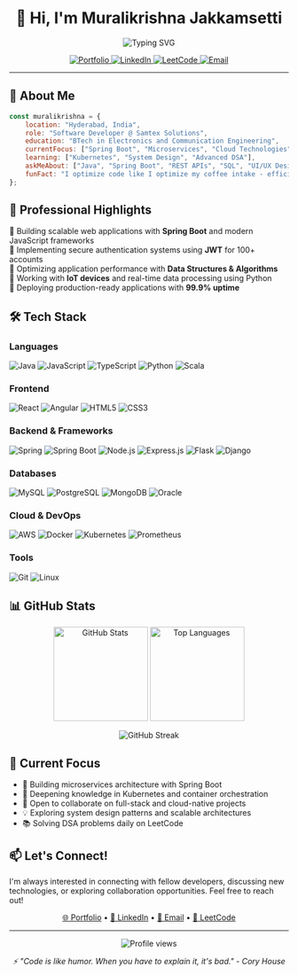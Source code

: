 <h1 align="center">👋 Hi, I'm Muralikrishna Jakkamsetti</h1>

<p align="center">
  <img src="https://readme-typing-svg.herokuapp.com?font=Fira+Code&pause=1000&color=2E9EF7&center=true&vCenter=true&width=435&lines=Full+Stack+Developer;Java+%7C+Spring+Boot+Enthusiast;Cloud+%26+DevOps+Explorer;Problem+Solver+%7C+Code+Optimizer" alt="Typing SVG" />
</p>

<p align="center">
  <a href="https://muralikrishnaj.netlify.app/" target="_blank">
    <img src="https://img.shields.io/badge/Portfolio-255E63?style=for-the-badge&logo=About.me&logoColor=white" alt="Portfolio" />
  </a>
  <a href="https://www.linkedin.com/in/muralikrishna-jakkamsetti-57bb901b7" target="_blank">
    <img src="https://img.shields.io/badge/LinkedIn-0077B5?style=for-the-badge&logo=linkedin&logoColor=white" alt="LinkedIn" />
  </a>
  <a href="https://leetcode.com/u/Muralikrishna_jakkamsetti/" target="_blank">
    <img src="https://img.shields.io/badge/LeetCode-FFA116?style=for-the-badge&logo=leetcode&logoColor=black" alt="LeetCode" />
  </a>
  <a href="mailto:jakkamsettimuralikrishna2000@gmail.com">
    <img src="https://img.shields.io/badge/Email-D14836?style=for-the-badge&logo=gmail&logoColor=white" alt="Email" />
  </a>
</p>

---

## 🚀 About Me

```javascript
const muralikrishna = {
    location: "Hyderabad, India",
    role: "Software Developer @ Samtex Solutions",
    education: "BTech in Electronics and Communication Engineering",
    currentFocus: ["Spring Boot", "Microservices", "Cloud Technologies"],
    learning: ["Kubernetes", "System Design", "Advanced DSA"],
    askMeAbout: ["Java", "Spring Boot", "REST APIs", "SQL", "UI/UX Design"],
    funFact: "I optimize code like I optimize my coffee intake - efficiently! ☕"
};
```

## 💼 Professional Highlights

🔹 Building scalable web applications with **Spring Boot** and modern JavaScript frameworks  
🔹 Implementing secure authentication systems using **JWT** for 100+ accounts  
🔹 Optimizing application performance with **Data Structures & Algorithms**  
🔹 Working with **IoT devices** and real-time data processing using Python  
🔹 Deploying production-ready applications with **99.9% uptime**  

## 🛠️ Tech Stack

<p align="left">

### Languages
<img src="https://img.shields.io/badge/Java-ED8B00?style=for-the-badge&logo=openjdk&logoColor=white" alt="Java" />
<img src="https://img.shields.io/badge/JavaScript-F7DF1E?style=for-the-badge&logo=javascript&logoColor=black" alt="JavaScript" />
<img src="https://img.shields.io/badge/TypeScript-007ACC?style=for-the-badge&logo=typescript&logoColor=white" alt="TypeScript" />
<img src="https://img.shields.io/badge/Python-3776AB?style=for-the-badge&logo=python&logoColor=white" alt="Python" />
<img src="https://img.shields.io/badge/Scala-DC322F?style=for-the-badge&logo=scala&logoColor=white" alt="Scala" />

### Frontend
<img src="https://img.shields.io/badge/React-20232A?style=for-the-badge&logo=react&logoColor=61DAFB" alt="React" />
<img src="https://img.shields.io/badge/Angular-DD0031?style=for-the-badge&logo=angular&logoColor=white" alt="Angular" />
<img src="https://img.shields.io/badge/HTML5-E34F26?style=for-the-badge&logo=html5&logoColor=white" alt="HTML5" />
<img src="https://img.shields.io/badge/CSS3-1572B6?style=for-the-badge&logo=css3&logoColor=white" alt="CSS3" />

### Backend & Frameworks
<img src="https://img.shields.io/badge/Spring-6DB33F?style=for-the-badge&logo=spring&logoColor=white" alt="Spring" />
<img src="https://img.shields.io/badge/Spring_Boot-6DB33F?style=for-the-badge&logo=spring-boot&logoColor=white" alt="Spring Boot" />
<img src="https://img.shields.io/badge/Node.js-43853D?style=for-the-badge&logo=node.js&logoColor=white" alt="Node.js" />
<img src="https://img.shields.io/badge/Express.js-404D59?style=for-the-badge" alt="Express.js" />
<img src="https://img.shields.io/badge/Flask-000000?style=for-the-badge&logo=flask&logoColor=white" alt="Flask" />
<img src="https://img.shields.io/badge/Django-092E20?style=for-the-badge&logo=django&logoColor=white" alt="Django" />

### Databases
<img src="https://img.shields.io/badge/MySQL-005C84?style=for-the-badge&logo=mysql&logoColor=white" alt="MySQL" />
<img src="https://img.shields.io/badge/PostgreSQL-316192?style=for-the-badge&logo=postgresql&logoColor=white" alt="PostgreSQL" />
<img src="https://img.shields.io/badge/MongoDB-4EA94B?style=for-the-badge&logo=mongodb&logoColor=white" alt="MongoDB" />
<img src="https://img.shields.io/badge/Oracle-F80000?style=for-the-badge&logo=oracle&logoColor=black" alt="Oracle" />

### Cloud & DevOps
<img src="https://img.shields.io/badge/Amazon_AWS-232F3E?style=for-the-badge&logo=amazon-aws&logoColor=white" alt="AWS" />
<img src="https://img.shields.io/badge/Docker-2CA5E0?style=for-the-badge&logo=docker&logoColor=white" alt="Docker" />
<img src="https://img.shields.io/badge/Kubernetes-326ce5.svg?&style=for-the-badge&logo=kubernetes&logoColor=white" alt="Kubernetes" />
<img src="https://img.shields.io/badge/Prometheus-E6522C?style=for-the-badge&logo=prometheus&logoColor=white" alt="Prometheus" />

### Tools
<img src="https://img.shields.io/badge/GIT-E44C30?style=for-the-badge&logo=git&logoColor=white" alt="Git" />
<img src="https://img.shields.io/badge/Linux-FCC624?style=for-the-badge&logo=linux&logoColor=black" alt="Linux" />

</p>

## 📊 GitHub Stats

<p align="center">
  <img src="https://github-readme-stats.vercel.app/api?username=muralikrishna23&show_icons=true&theme=tokyonight&hide_border=true&count_private=true" alt="GitHub Stats" height="170" />
  <img src="https://github-readme-stats.vercel.app/api/top-langs?username=muralikrishna23&show_icons=true&theme=tokyonight&layout=compact&hide_border=true" alt="Top Languages" height="170" />
</p>

<p align="center">
  <img src="https://github-readme-streak-stats.herokuapp.com/?user=muralikrishna23&theme=tokyonight&hide_border=true" alt="GitHub Streak" />
</p>

## 🎯 Current Focus

- 🔭 Building microservices architecture with Spring Boot
- 🌱 Deepening knowledge in Kubernetes and container orchestration
- 👯 Open to collaborate on full-stack and cloud-native projects
- 💡 Exploring system design patterns and scalable architectures
- 📚 Solving DSA problems daily on LeetCode

## 📫 Let's Connect!

I'm always interested in connecting with fellow developers, discussing new technologies, or exploring collaboration opportunities. Feel free to reach out!

<p align="center">
  <a href="https://muralikrishnaj.netlify.app/">🌐 Portfolio</a> •
  <a href="https://www.linkedin.com/in/muralikrishna-jakkamsetti-57bb901b7">💼 LinkedIn</a> •
  <a href="mailto:jakkamsettimuralikrishna2000@gmail.com">📧 Email</a> •
  <a href="https://leetcode.com/u/Muralikrishna_jakkamsetti/">🧩 LeetCode</a>
</p>

---

<p align="center">
  <img src="https://komarev.com/ghpvc/?username=muralikrishna23&label=Profile%20views&color=0e75b6&style=flat" alt="Profile views" />
</p>

<p align="center">
  <i>⚡ "Code is like humor. When you have to explain it, it's bad." - Cory House</i>
</p>
